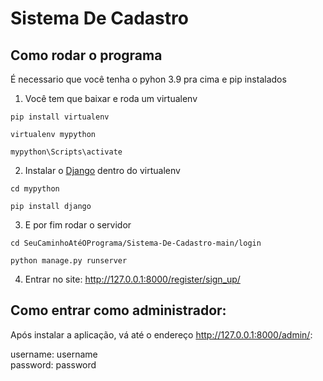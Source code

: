 # Sistema De Cadastro

## Como rodar o programa
 É necessario que você tenha o pyhon 3.9 pra cima e pip instalados
 
 1. Você tem que baixar e roda um virtualenv
``` 
pip install virtualenv

virtualenv mypython

mypython\Scripts\activate
```

2. Instalar o [Django](https://www.djangoproject.com) dentro do virtualenv
```
cd mypython

pip install django
```

3. E por fim rodar o servidor
```
cd SeuCaminhoAtéOPrograma/Sistema-De-Cadastro-main/login

python manage.py runserver
```
4. Entrar no site: http://127.0.0.1:8000/register/sign_up/

 ## Como entrar como administrador:
 Após instalar a aplicação, vá até o endereço http://127.0.0.1:8000/admin/:
 
 
   username: username <br>
   password: password <br>

